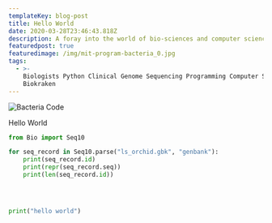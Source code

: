 ```yaml
---
templateKey: blog-post
title: Hello World
date: 2020-03-28T23:46:43.818Z
description: A foray into the world of bio-sciences and computer sciences.
featuredpost: true
featuredimage: /img/mit-program-bacteria_0.jpg
tags:
  - >-
    Biologists Python Clinical Genome Sequencing Programming Computer Science
    Biokraken
---
```

![Bacteria Code](/img/mit-program-bacteria_0.jpg "MIT Program Bacteria ")





Hello World

```python
from Bio import Seq10

for seq_record in Seq10.parse("ls_orchid.gbk", "genbank"):
    print(seq_record.id)
    print(repr(seq_record.seq))
    print(len(seq_record.id))


 
```

```python
print("hello world")
```